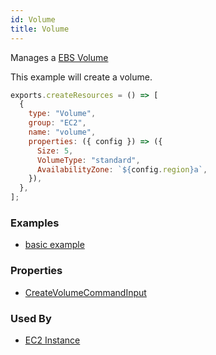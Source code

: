 ```yaml
---
id: Volume
title: Volume
---
```


Manages a [EBS Volume](https://docs.aws.amazon.com/AWSEC2/latest/UserGuide/ebs-volumes.html)

This example will create a volume.

```js
exports.createResources = () => [
  {
    type: "Volume",
    group: "EC2",
    name: "volume",
    properties: ({ config }) => ({
      Size: 5,
      VolumeType: "standard",
      AvailabilityZone: `${config.region}a`,
    }),
  },
];
```

### Examples

- [basic example](https://github.com/grucloud/grucloud/blob/main/examples/aws/EC2/volume/resources.js)

### Properties

- [CreateVolumeCommandInput](https://docs.aws.amazon.com/AWSJavaScriptSDK/v3/latest/clients/client-ec2/interfaces/createvolumecommandinput.html)

### Used By

- [EC2 Instance](./Instance.md)
